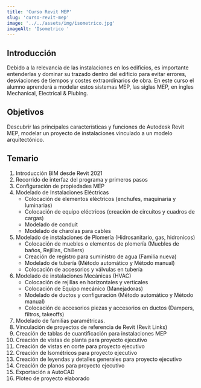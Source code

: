 ```yaml
---
title: 'Curso Revit MEP'
slug: 'curso-revit-mep'
image: '../../assets/img/isometrico.jpg'
imageAlt: 'Isometrico '
---
```


 ## Introducción
Debido a la relevancia de las instalaciones en los edificios, es importante entenderlas y dominar su trazado dentro del edificio para evitar errores,
desviaciones de tiempos y costes extraordinarios de obra. En este curso el alumno aprenderá a modelar estos sistemas MEP, las siglas MEP, en ingles Mechanical, Electrical & Plubing.

## Objetivos
Descubrir las principales características y funciones de Autodesk Revit MEP, modelar un proyecto de instalaciones vinculado a un modelo arquitectónico.

## Temario  

    
1. Introducción BIM desde Revit 2021
2. Recorrido de interfaz del programa y primeros pasos
3. Configuración de propiedades MEP
4. Modelado de Instalaciones Eléctricas
    - Colocación de elementos eléctricos (enchufes, maquinaria y luminarias)
    - Colocación de equipo eléctricos (creación de circuitos y cuadros de cargas)
    - Modelado de conduit
    - Modelado de charolas para cables
5. Modelado de instalaciones de Plomería (Hidrosanitario, gas, hidronicos)
    - Colocación de muebles o elementos de plomería (Muebles de baños, Rejillas, Chillers)
    - Creación de registro para suministro de agua (Familia nueva)
    - Modelado de tubería (Método automático y Método manual)
    - Colocación de accesorios y válvulas en tubería
6. Modelado de instalaciones Mecánicas (HVAC)
    - Colocación de rejillas en horizontales y verticales
    - Colocación de Equipo mecánico (Manejadoras)
    - Modelado de ductos y configuración (Método automático y Método manual)
    - Colocación de accesorios piezas y accesorios en ductos (Dampers, filtros, takeoffs)
7. Modelado de familias paramétricas.
8. Vinculación de proyectos de referencia de Revit (Revit Links)
9. Creación de tablas de cuantificación para instalaciones MEP
10. Creación de vistas de planta para proyecto ejecutivo
11. Creación de vistas en corte para proyecto ejecutivo
12. Creación de Isométricos para proyecto ejecutivo
13. Creación de leyendas y detalles generales para proyecto ejecutivo
14. Creación de planos para proyecto ejecutivo
15. Exportación a AutoCAD
16. Ploteo de proyecto elaborado
